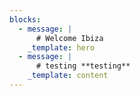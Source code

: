 ```yaml
---
blocks:
  - message: |
      # Welcome Ibiza
    _template: hero
  - message: |
      # testing **testing**
    _template: content
---
```


